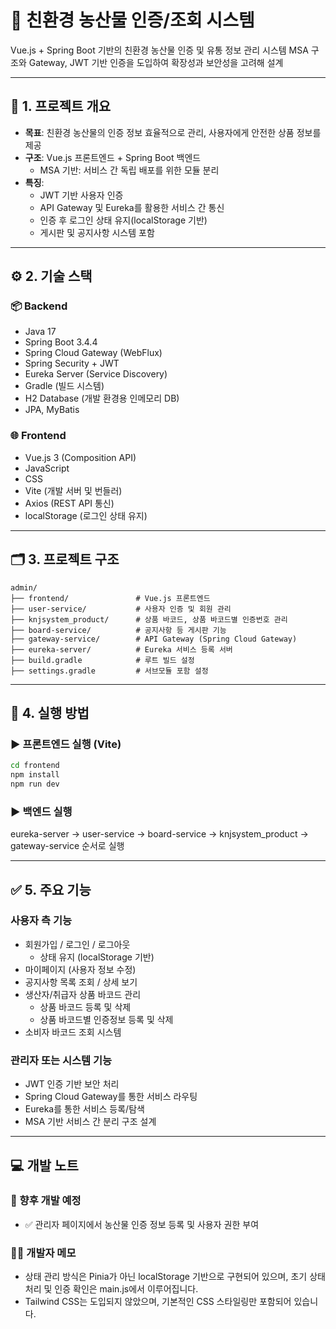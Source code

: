# 🌱 친환경 농산물 인증/조회 시스템

Vue.js + Spring Boot 기반의 친환경 농산물 인증 및 유통 정보 관리 시스템 
MSA 구조와 Gateway, JWT 기반 인증을 도입하여 확장성과 보안성을 고려해 설계

---

## 📌 1. 프로젝트 개요

- **목표**: 친환경 농산물의 인증 정보 효율적으로 관리, 사용자에게 안전한 상품 정보를 제공
- **구조**: Vue.js 프론트엔드 + Spring Boot 백엔드   
  - MSA 기반: 서비스 간 독립 배포를 위한 모듈 분리
- **특징**:
  - JWT 기반 사용자 인증
  - API Gateway 및 Eureka를 활용한 서비스 간 통신
  - 인증 후 로그인 상태 유지(localStorage 기반)
  - 게시판 및 공지사항 시스템 포함

---

## ⚙️ 2. 기술 스택

### 📦 Backend
- Java 17
- Spring Boot 3.4.4
- Spring Cloud Gateway (WebFlux)
- Spring Security + JWT
- Eureka Server (Service Discovery)
- Gradle (빌드 시스템)
- H2 Database (개발 환경용 인메모리 DB)
- JPA, MyBatis

### 🌐 Frontend
- Vue.js 3 (Composition API)
- JavaScript
- CSS
- Vite (개발 서버 및 번들러)
- Axios (REST API 통신)
- localStorage (로그인 상태 유지)

---

## 🗂️ 3. 프로젝트 구조
```
admin/   
├── frontend/               # Vue.js 프론트엔드   
├── user-service/           # 사용자 인증 및 회원 관리   
├── knjsystem_product/      # 상품 바코드, 상품 바코드별 인증번호 관리   
├── board-service/          # 공지사항 등 게시판 기능   
├── gateway-service/        # API Gateway (Spring Cloud Gateway)   
├── eureka-server/          # Eureka 서비스 등록 서버   
├── build.gradle            # 루트 빌드 설정   
├── settings.gradle         # 서브모듈 포함 설정   
```
---

## 🚀 4. 실행 방법

### ▶️ 프론트엔드 실행 (Vite)

```bash
cd frontend
npm install
npm run dev
```

### ▶️ 백엔드 실행

eureka-server ->  user-service ->  board-service -> knjsystem_product -> gateway-service 순서로 실행

***

## ✅ 5. 주요 기능

### 사용자 측 기능
- 회원가입 / 로그인 / 로그아웃
  - 상태 유지 (localStorage 기반)
- 마이페이지 (사용자 정보 수정)
- 공지사항 목록 조회 / 상세 보기
- 생산자/취급자 상품 바코드 관리
  - 상품 바코드 등록 및 삭제
  - 상품 바코드별 인증정보 등록 및 삭제
- 소비자 바코드 조회 시스템

### 관리자 또는 시스템 기능
- JWT 인증 기반 보안 처리
- Spring Cloud Gateway를 통한 서비스 라우팅
- Eureka를 통한 서비스 등록/탐색
- MSA 기반 서비스 간 분리 구조 설계

***

## 💻 개발 노트

### 📌 향후 개발 예정
- ✅ 관리자 페이지에서 농산물 인증 정보 등록 및 사용자 권한 부여


### 🧑‍💻 개발자 메모
- 상태 관리 방식은 Pinia가 아닌 localStorage 기반으로 구현되어 있으며, 초기 상태 처리 및 인증 확인은 main.js에서 이루어집니다.
- Tailwind CSS는 도입되지 않았으며, 기본적인 CSS 스타일링만 포함되어 있습니다.

